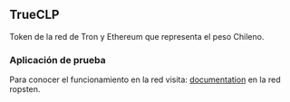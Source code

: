 ## TrueCLP

Token de la red de Tron y Ethereum que representa el peso Chileno.



### Aplicación de prueba

Para conocer el funcionamiento en la red visita: [documentation](https://trueclp.github.io/Smartcontract/) en la red ropsten.


